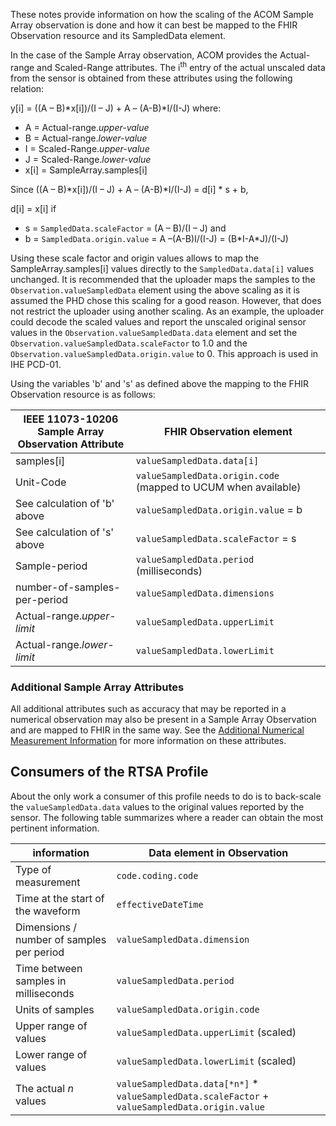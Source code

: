 
These notes provide information on how the scaling of the ACOM Sample Array observation is done and how it can best be mapped to the FHIR Observation resource and its SampledData element.

In the case of the Sample Array observation, ACOM provides the Actual-range and Scaled-Range attributes. The i<sup>th</sup> entry of the actual unscaled data from the sensor is obtained from these attributes using the following relation:

y[i] = ((A – B)\*x[i])/(I – J) + A – (A-B)\*I/(I-J)
where:
 - A = Actual-range.*upper-value*
 - B = Actual-range.*lower-value*
 - I = Scaled-Range.*upper-value*
 - J = Scaled-Range.*lower-value*
 - x[i] = SampleArray.samples[i]

Since ((A – B)\*x[i])/(I – J) + A – (A-B)\*I/(I-J) = d[i] * s + b,

d[i] = x[i] if
 - s = `SampledData.scaleFactor` = (A – B)/(I – J)
and
 - b = `SampledData.origin.value` = A –(A-B)I/(I-J) = (B\*I-A\*J)/(I-J)

Using these scale factor and origin values allows to map the SampleArray.samples[i] values directly to the `SampledData.data[i]` values unchanged. It is recommended that the uploader maps the samples to the `Observation.valueSampledData` element using the above scaling as it is assumed the PHD chose this scaling for a good reason. However, that does not restrict the uploader using another scaling. As an example, the uploader could decode the scaled values and report the unscaled original sensor values in the `Observation.valueSampledData.data` element and set the `Observation.valueSampledData.scaleFactor` to 1.0 and the `Observation.valueSampledData.origin.value` to 0. This approach is used in IHE PCD-01.

Using the variables 'b' and 's' as defined above the mapping to the FHIR Observation resource is as follows:

|IEEE 11073-10206 Sample Array Observation Attribute|FHIR Observation element|
|--|--|
|samples[i]     |`valueSampledData.data[i]`|
|Unit-Code      |`valueSampledData.origin.code` (mapped to UCUM when available)|
|See calculation of 'b' above|`valueSampledData.origin.value` = b|
|See calculation of 's' above|`valueSampledData.scaleFactor` = s|
|Sample-period|`valueSampledData.period` (milliseconds)|
|number-of-samples-per-period|`valueSampledData.dimensions`|
|Actual-range.*upper-limit*|`valueSampledData.upperLimit`|
|Actual-range.*lower-limit*|`valueSampledData.lowerLimit`|


### Additional Sample Array Attributes
All additional attributes such as accuracy that may be reported in a numerical observation may also be present in a Sample Array Observation and are mapped to FHIR in the same way. See the [Additional Numerical Measurement Information](StructureDefinition-PhdNumericObservation.html#additional-numerical-measurement-information) for more information on these attributes.

## Consumers of the RTSA Profile
About the only work a consumer of this profile needs to do is to back-scale the `valueSampledData.data` values to the original values reported by the sensor. The following table summarizes where a reader can obtain the most pertinent information.

|information|Data element in Observation|
|--|--|
|Type of measurement|`code.coding.code`|
|Time at the start of the waveform|`effectiveDateTime`|
|Dimensions / number of samples per period|`valueSampledData.dimension`|
|Time between samples in milliseconds|`valueSampledData.period`|
|Units of samples|`valueSampledData.origin.code`|
|Upper range of values|`valueSampledData.upperLimit` (scaled)|
|Lower range of values|`valueSampledData.lowerLimit` (scaled)|
|The actual *n* values|`valueSampledData.data[*n*]` * `valueSampledData.scaleFactor` + `valueSampledData.origin.value`|
